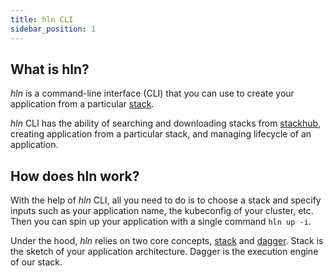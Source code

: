 ```yaml
---
title: hln CLI
sidebar_position: 1
---
```


## What is hln?

_hln_ is a command-line interface (CLI) that you can use to create your application from a particular [stack](/docs/core_features/stack/).

_hln_ CLI has the ability of searching and downloading stacks from [stackhub](docs/overview/arch#heighliner-stackhub), creating application from a particular stack, and managing lifecycle of an application.

## How does hln work?

With the help of _hln_ CLI, all you need to do is to choose a stack and specify inputs such as your application name, the kubeconfig of your cluster, etc. Then you can spin up your application with a single command `hln up -i`.

Under the hood, _hln_ relies on two core concepts, [stack](/docs/core_features/stack/) and [dagger](https://dagger.io/). Stack is the sketch of your application architecture. Dagger is the execution engine of our stack.
